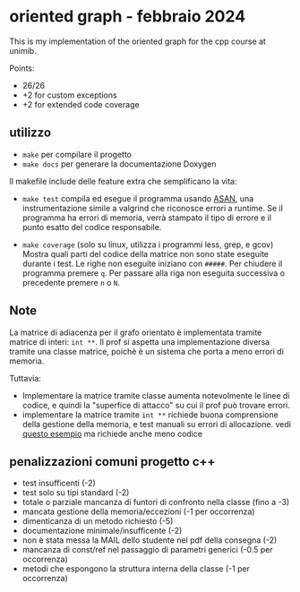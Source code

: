 # oriented graph - febbraio 2024

This is my implementation of the oriented graph for the cpp course at unimib.

Points:
- 26/26
- +2 for custom exceptions
- +2 for extended code coverage

## utilizzo

- `make` per compilare il progetto
- `make docs` per generare la documentazione Doxygen

Il makefile include delle feature extra che semplificano la vita:

- `make test` compila ed esegue il programma usando [ASAN](https://www.cse.unsw.edu.au/%7Elearn/debugging/modules/asan/), una instrumentazione simile a valgrind che riconosce
 errori a runtime. Se il programma ha errori di memoria, verrà stampato il tipo di errore e il punto esatto del codice responsabile.

- `make coverage` (solo su linux, utilizza i programmi less, grep, e gcov) Mostra quali parti del codice della matrice non sono
  state eseguite durante i test. Le righe non eseguite iniziano con `#####`.
  Per chiudere il programma premere `q`. Per passare alla riga non eseguita successiva o precedente premere `n` o `N`.


## Note

La matrice di adiacenza per il grafo orientato è implementata tramite matrice di interi: `int **`.
Il prof si aspetta una implementazione diversa tramite una classe matrice, poichè è un sistema che porta a meno errori di memoria.

Tuttavia:

- Implementare la matrice tramite classe aumenta notevolmente le linee di codice, e quindi la "superfice di attacco" su cui il prof può trovare errori.
- implementare la matrice tramite `int **` richiede buona comprensione della gestione della memoria, e test manuali su errori di allocazione. vedi [questo esempio](https://github.com/robalb/cpp-matrix/blob/88d0a004d8a20a0ec19af3287682296c2559b9bf/ograph.hpp#L346) ma richiede anche meno codice


## penalizzazioni comuni progetto c++

- test insufficenti (-2)
- test solo su tipi standard (-2)
- totale o parziale mancanza di funtori di confronto nella classe (fino a -3)
- mancata gestione della memoria/eccezioni (-1 per occorrenza)
- dimenticanza di un metodo richiesto (-5)
- documentazione minimale/insufficente (-2)
- non è stata messa la MAIL dello studente nel pdf della consegna (-2)
- mancanza di const/ref nel passaggio di parametri generici (-0.5 per occorrenza)
- metodi che espongono la struttura interna della classe (-1 per occorrenza)




